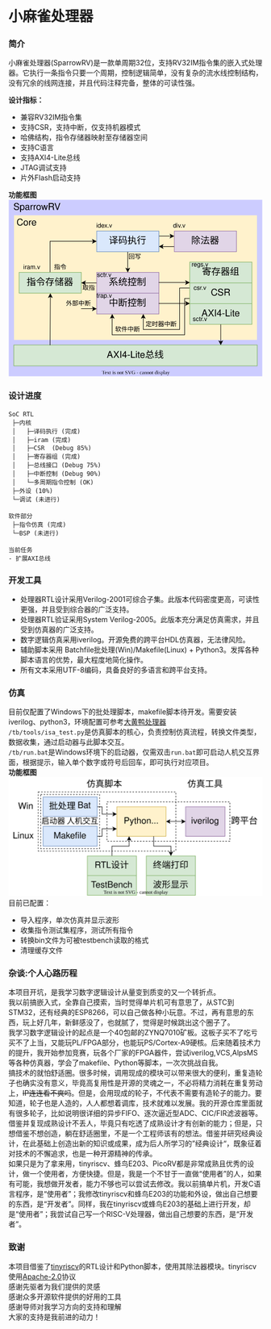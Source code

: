 # 小麻雀处理器

### 简介
小麻雀处理器(SparrowRV)是一款单周期32位，支持RV32IM指令集的嵌入式处理器。它执行一条指令只要一个周期，控制逻辑简单，没有复杂的流水线控制结构，没有冗余的线网连接，并且代码注释完备，整体的可读性强。 

**设计指标：**  
- 兼容RV32IM指令集  
- 支持CSR，支持中断，仅支持机器模式  
- 哈佛结构，指令存储器映射至存储器空间  
- 支持C语言  
- 支持AXI4-Lite总线  
- JTAG调试支持  
- 片外Flash启动支持  

**功能框图**  
![soc架构](/pic/img/soc架构.svg)  

### 设计进度
```
SoC RTL
 ├─内核
 │   ├─译码执行 (完成)
 │   ├─iram (完成)
 │   ├─CSR  (Debug 85%)
 │   ├─寄存器组 (完成)
 │   ├─总线接口 (Debug 75%)
 │   ├─中断控制 (Debug 90%)
 │   └─多周期指令控制 (OK)
 ├─外设 (10%)
 └─调试 (未进行)

软件部分
 ├─指令仿真 (完成)
 └─BSP (未进行)

当前任务
- 扩展AXI总线
```

### 开发工具
- 处理器RTL设计采用Verilog-2001可综合子集。此版本代码密度更高，可读性更强，并且受到综合器的广泛支持。  
- 处理器RTL验证采用System Verilog-2005。此版本充分满足仿真需求，并且受到仿真器的广泛支持。   
- 数字逻辑仿真采用iverilog。开源免费的跨平台HDL仿真器，无法律风险。  
- 辅助脚本采用 Batchfile批处理(Win)/Makefile(Linux) + Python3。发挥各种脚本语言的优势，最大程度地简化操作。  
- 所有文本采用UTF-8编码，具备良好的多语言和跨平台支持。  

### 仿真
目前仅配置了Windows下的批处理脚本，makefile脚本待开发。需要安装iverilog、python3，环境配置可参考[大黄鸭处理器](https://gitee.com/xiaowuzxc/Yduck-processor/)  
`/tb/tools/isa_test.py`是仿真脚本的核心，负责控制仿真流程，转换文件类型，数据收集，通过启动器与此脚本交互。  
`/tb/run.bat`是Windows环境下的启动器，仅需双击`run.bat`即可启动人机交互界面，根据提示，输入单个数字或符号后回车，即可执行对应项目。  
**功能框图**  
![soc架构](/pic/img/仿真环境.svg)  
目前已配置：  
- 导入程序，单次仿真并显示波形  
- 收集指令测试集程序，测试所有指令  
- 转换bin文件为可被testbench读取的格式  
- 清理缓存文件  

### 杂谈:个人心路历程
本项目开坑，是我学习数字逻辑设计从量变到质变的又一个转折点。  
我以前搞嵌入式，全靠自己摸索，当时觉得单片机可有意思了，从STC到STM32，还有经典的ESP8266，可以自己做各种小玩意。不过，再有意思的东西，玩上好几年，新鲜感没了，也就腻了，觉得是时候跳出这个圈子了。  
我学习数字逻辑设计的起点是一个40包邮的ZYNQ7010矿板。这板子买不了吃亏买不了上当，又能玩PL/FPGA部分，也能玩PS/Cortex-A9硬核。后来随着技术力的提升，我开始参加竞赛，玩各个厂家的FPGA器件，尝试iverilog,VCS,AlpsMS等各种仿真器，学会了makefile、Python等脚本，一次次挑战自我。  
搞技术的就怕舒适圈。很多时候，调用现成的模块可以带来很大的便利，重复造轮子也确实没有意义，毕竟高复用性是开源的灵魂之一，不必将精力消耗在重复劳动上，~~IP连连看不爽吗~~。但是，会用现成的轮子，不代表不需要有造轮子的能力。要知道，轮子也是人造的，人人都想着调库，技术就难以发展。我的开源仓库里面就有很多轮子，比如说明很详细的异步FIFO、逐次逼近型ADC、CIC/FIR滤波器等。借鉴并复现成熟设计不丢人，毕竟只有吃透了成熟设计才有创新的能力；但是，只想借鉴不想创造，躺在舒适圈里，不是一个工程师该有的想法。借鉴并研究经典设计，在此基础上创造出新的知识或成果，成为后人所学习的”经典设计“，既象征着对技术的不懈追求，也是一种开源精神的传承。  
如果只是为了拿来用，tinyriscv、蜂鸟E203、PicoRV都是非常成熟且优秀的设计，做一个使用者，方便快捷。但是，我是一个不甘于一直做“使用者”的人，如果有可能，我想做开发者，能力不够也可以尝试去修改。我以前搞单片机，开发C语言程序，是“使用者”；我修改tinyriscv和蜂鸟E203的功能和外设，做出自己想要的东西，是“开发者”。同样，我在tinyriscv或蜂鸟E203的基础上进行开发，却是“使用者”；我尝试自己写一个RISC-V处理器，做出自己想要的东西，是“开发者”。  

### 致谢
本项目借鉴了[tinyriscv](https://gitee.com/liangkangnan/tinyriscv)的RTL设计和Python脚本，使用其除法器模块。tinyriscv使用[Apache-2.0](http://www.apache.org/licenses/LICENSE-2.0)协议    
感谢先驱者为我们提供的灵感  
感谢众多开源软件提供的好用的工具  
感谢导师对我学习方向的支持和理解  
大家的支持是我前进的动力！  